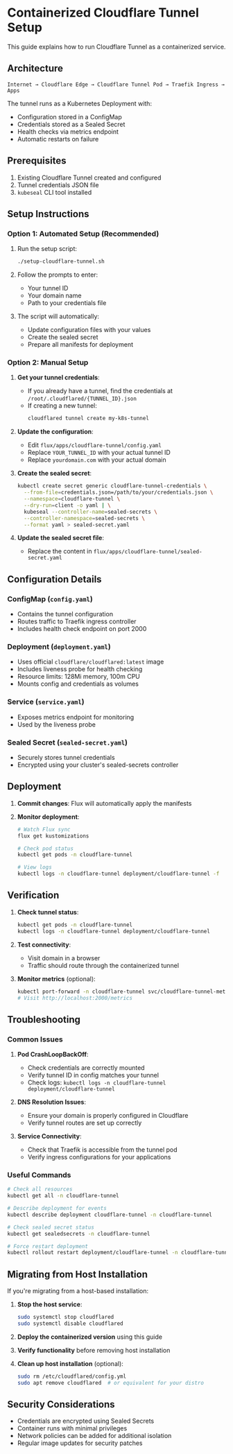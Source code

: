 # Containerized Cloudflare Tunnel Setup

This guide explains how to run Cloudflare Tunnel as a containerized service.

## Architecture

```
Internet → Cloudflare Edge → Cloudflare Tunnel Pod → Traefik Ingress → Apps
```

The tunnel runs as a Kubernetes Deployment with:
- Configuration stored in a ConfigMap
- Credentials stored as a Sealed Secret
- Health checks via metrics endpoint
- Automatic restarts on failure

## Prerequisites

1. Existing Cloudflare Tunnel created and configured
2. Tunnel credentials JSON file
3. `kubeseal` CLI tool installed

## Setup Instructions

### Option 1: Automated Setup (Recommended)

1. Run the setup script:
   ```bash
   ./setup-cloudflare-tunnel.sh
   ```

2. Follow the prompts to enter:
   - Your tunnel ID
   - Your domain name
   - Path to your credentials file

3. The script will automatically:
   - Update configuration files with your values
   - Create the sealed secret
   - Prepare all manifests for deployment

### Option 2: Manual Setup

1. **Get your tunnel credentials**:
   - If you already have a tunnel, find the credentials at `/root/.cloudflared/{TUNNEL_ID}.json`
   - If creating a new tunnel:
     ```bash
     cloudflared tunnel create my-k8s-tunnel
     ```

2. **Update the configuration**:
   - Edit `flux/apps/cloudflare-tunnel/config.yaml`
   - Replace `YOUR_TUNNEL_ID` with your actual tunnel ID
   - Replace `yourdomain.com` with your actual domain

3. **Create the sealed secret**:
   ```bash
   kubectl create secret generic cloudflare-tunnel-credentials \
     --from-file=credentials.json=/path/to/your/credentials.json \
     --namespace=cloudflare-tunnel \
     --dry-run=client -o yaml | \
     kubeseal --controller-name=sealed-secrets \
     --controller-namespace=sealed-secrets \
     --format yaml > sealed-secret.yaml
   ```

4. **Update the sealed secret file**:
   - Replace the content in `flux/apps/cloudflare-tunnel/sealed-secret.yaml`

## Configuration Details

### ConfigMap (`config.yaml`)
- Contains the tunnel configuration
- Routes traffic to Traefik ingress controller
- Includes health check endpoint on port 2000

### Deployment (`deployment.yaml`)
- Uses official `cloudflare/cloudflared:latest` image
- Includes liveness probe for health checking
- Resource limits: 128Mi memory, 100m CPU
- Mounts config and credentials as volumes

### Service (`service.yaml`)
- Exposes metrics endpoint for monitoring
- Used by the liveness probe

### Sealed Secret (`sealed-secret.yaml`)
- Securely stores tunnel credentials
- Encrypted using your cluster's sealed-secrets controller

## Deployment

1. **Commit changes**: Flux will automatically apply the manifests

2. **Monitor deployment**:
   ```bash
   # Watch Flux sync
   flux get kustomizations
   
   # Check pod status
   kubectl get pods -n cloudflare-tunnel
   
   # View logs
   kubectl logs -n cloudflare-tunnel deployment/cloudflare-tunnel -f
   ```

## Verification

1. **Check tunnel status**:
   ```bash
   kubectl get pods -n cloudflare-tunnel
   kubectl logs -n cloudflare-tunnel deployment/cloudflare-tunnel
   ```

2. **Test connectivity**:
   - Visit domain in a browser
   - Traffic should route through the containerized tunnel

3. **Monitor metrics** (optional):
   ```bash
   kubectl port-forward -n cloudflare-tunnel svc/cloudflare-tunnel-metrics 2000:2000
   # Visit http://localhost:2000/metrics
   ```

## Troubleshooting

### Common Issues

1. **Pod CrashLoopBackOff**:
   - Check credentials are correctly mounted
   - Verify tunnel ID in config matches your tunnel
   - Check logs: `kubectl logs -n cloudflare-tunnel deployment/cloudflare-tunnel`

2. **DNS Resolution Issues**:
   - Ensure your domain is properly configured in Cloudflare
   - Verify tunnel routes are set up correctly

3. **Service Connectivity**:
   - Check that Traefik is accessible from the tunnel pod
   - Verify ingress configurations for your applications

### Useful Commands

```bash
# Check all resources
kubectl get all -n cloudflare-tunnel

# Describe deployment for events
kubectl describe deployment cloudflare-tunnel -n cloudflare-tunnel

# Check sealed secret status
kubectl get sealedsecrets -n cloudflare-tunnel

# Force restart deployment
kubectl rollout restart deployment/cloudflare-tunnel -n cloudflare-tunnel
```

## Migrating from Host Installation

If you're migrating from a host-based installation:

1. **Stop the host service**:
   ```bash
   sudo systemctl stop cloudflared
   sudo systemctl disable cloudflared
   ```

2. **Deploy the containerized version** using this guide

3. **Verify functionality** before removing host installation

4. **Clean up host installation** (optional):
   ```bash
   sudo rm /etc/cloudflared/config.yml
   sudo apt remove cloudflared  # or equivalent for your distro
   ```

## Security Considerations

- Credentials are encrypted using Sealed Secrets
- Container runs with minimal privileges
- Network policies can be added for additional isolation
- Regular image updates for security patches
